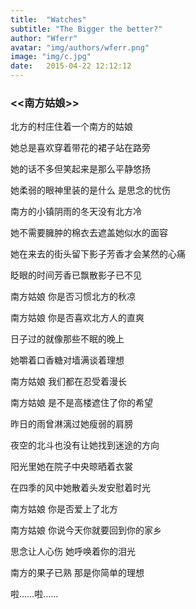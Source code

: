 ```yaml
---
title:  "Watches"
subtitle: "The Bigger the better?"
author: "Wferr"
avatar: "img/authors/wferr.png"
image: "img/c.jpg"
date:   2015-04-22 12:12:12
---
```


### <<南方姑娘>>



北方的村庄住着一个南方的姑娘

她总是喜欢穿着带花的裙子站在路旁

她的话不多但笑起来是那么平静悠扬

她柔弱的眼神里装的是什么 是思念的忧伤

南方的小镇阴雨的冬天没有北方冷

她不需要臃肿的棉衣去遮盖她似水的面容

她在来去的街头留下影子芳香才会某然的心痛

眨眼的时间芳香已飘散影子已不见

南方姑娘 你是否习惯北方的秋凉

南方姑娘 你是否喜欢北方人的直爽

日子过的就像那些不眠的晚上

她嚼着口香糖对墙满谈着理想

南方姑娘 我们都在忍受着漫长

南方姑娘 是不是高楼遮住了你的希望

昨日的雨曾淋漓过她瘦弱的肩膀

夜空的北斗也没有让她找到迷途的方向

阳光里她在院子中央晾晒着衣裳

在四季的风中她散着头发安慰着时光

南方姑娘 你是否爱上了北方

南方姑娘 你说今天你就要回到你的家乡

思念让人心伤 她呼唤着你的泪光

南方的果子已熟 那是你简单的理想

啦……啦……